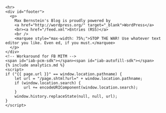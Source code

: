     <hr>
    <div id="footer">
      <p>
        Max Bernstein's Blog is proudly powered by
        <a href="http://wordpress.org/" target="_blank">WordPress</a>
        <br><a href="/feed.xml">Entries (RSS)</a>
        <br />
        <marquee style="max-width: 75%;">STOP THE WAR! Use whatever text editor you like. Even ed, if you must.</marquee>
      </p>
    </div>
    <!-- Workaround for FB MITM -->
    <span id="iab-pcm-sdk"></span><span id="iab-autofill-sdk"></span>
    {% include analytics.md %}
    <script>
    if ("{{ page.url }}" == window.location.pathname) {
        let url = "/page.shtml?url=" + window.location.pathname;
        if (window.location.search) {
            url += encodeURIComponent(window.location.search);
        }
        window.history.replaceState(null, null, url);
    }
    </script>
